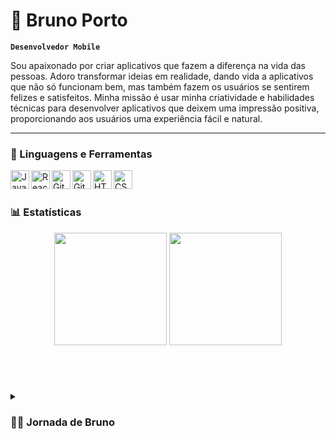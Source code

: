 # 👾 Bruno Porto

**`Desenvolvedor Mobile`**

Sou apaixonado por criar aplicativos que fazem a diferença na vida das pessoas. Adoro transformar ideias em realidade, dando vida a aplicativos que não só funcionam bem, mas também fazem os usuários se sentirem felizes e satisfeitos. Minha missão é usar minha criatividade e habilidades técnicas para desenvolver aplicativos que deixem uma impressão positiva, proporcionando aos usuários uma experiência fácil e natural.

---

### 🧰 Linguagens e Ferramentas

<p align="left">
  <img align="left" alt="JavaScript" width="30px" src="https://cdn.jsdelivr.net/gh/devicons/devicon/icons/javascript/javascript-original.svg" />
  <img align="left" alt="React Native" width="30px" src="https://cdn.jsdelivr.net/gh/devicons/devicon/icons/react/react-original.svg" />
  <img align="left" alt="Git" width="30px" src="https://cdn.jsdelivr.net/gh/devicons/devicon/icons/git/git-original.svg" />
  <img align="left" alt="GitHub" width="30px" src="https://cdn.jsdelivr.net/gh/devicons/devicon/icons/github/github-original.svg" />
  <img align="left" alt="HTML" width="30px" src="https://cdn.jsdelivr.net/gh/devicons/devicon/icons/html5/html5-plain.svg" />
  <img align="left" alt="CSS" width="30px" src="https://cdn.jsdelivr.net/gh/devicons/devicon/icons/css3/css3-plain.svg" />
  

<br />

#

### 📊 Estatísticas

<p align="center">
  <img height="180em" src="https://github-readme-stats.vercel.app/api?username=brunoporto1&show_icons=true&theme=dark&include_all_commits=true&count_private=true"/>
  <img height="180em" src="https://github-readme-stats.vercel.app/api/top-langs/?username=brunoporto1&layout=compact&langs_count=7&theme=dark"/>
</p>

<br />

#

<details>
<summary><h3>👨‍💻 Jornada de Bruno</h3></summary>

Ainda não tive a oportunidade de trabalhar como desenvolvedor mobile, porém, onde trabalho, atuo com PowerApps, embora não seja minha função principal. Lá, sou Analista de Sistemas e me apaixonei pelo desenvolvimento mobile ao programar em PowerApps. Já criei diversas aplicações utilizando PowerApps, como aplicativos para requisição de reembolso, agendamento de veículos, manutenções, e até um aplicativo para consultar informações de hardware de notebooks. Esse aplicativo permite escanear o código de barras de um notebook e exibe as informações cadastradas em um SharePoint. Essa experiência tem enriquecido muito minha lógica de programação e, a partir dessa descoberta, estou ansioso para me tornar um desenvolvedor mobile.

</details>
